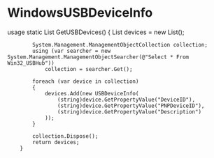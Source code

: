 # WindowsUSBDeviceInfo

usage
        static List<USBDeviceInfo> GetUSBDevices()
        {
            List<USBDeviceInfo> devices = new List<USBDeviceInfo>();

            System.Management.ManagementObjectCollection collection;
            using (var searcher = new System.Management.ManagementObjectSearcher(@"Select * From Win32_USBHub"))
                collection = searcher.Get();

            foreach (var device in collection)
            {
                devices.Add(new USBDeviceInfo(
                    (string)device.GetPropertyValue("DeviceID"),
                    (string)device.GetPropertyValue("PNPDeviceID"),
                    (string)device.GetPropertyValue("Description")
                ));
            }

            collection.Dispose();
            return devices;
        }
